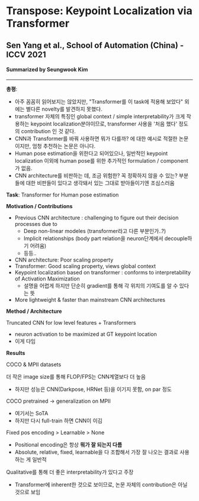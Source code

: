 # Transpose: Keypoint Localization via Transformer
## Sen Yang et al., School of Automation (China) - ICCV 2021
#### Summarized by Seungwook Kim
---

**총평**: 
* 아주 꼼꼼히 읽어보지는 않았지만, "Transformer를 이 task에 적용해 보았다" 외에는 별다른 novelty를 발견하지 못했다.
* transformer 자체의 특징인 global context / simple interpretability가 크게 작용하는 keypoint localization분야이므로, transformer 사용을 '처음 했다' 정도의 contribution 인 것 같다.
* CNN과 Transformer를 바꿔 사용하면 뭐가 다를까? 에 대한 예시로 적절한 논문이지만, 엄청 추천하는 논문은 아니다. 
* Human pose estimation을 위한다고 되어있으나, 일반적인 keypoint localization 이외에 human pose를 위한 추가적인 formulation / component가 없음.
* CNN architecture를 비판하는 데, 조금 위험한? 꼭 정확하지 않을 수 있는? 부분들에 대한 비판들이 있다고 생각돼서 있는 그대로 받아들이기엔 조심스러움


**Task**: Transformer for Human pose estimation


**Motivation / Contributions**
* Previous CNN architecture : challenging to figure out their decision processes due to
    * Deep non-linear modeles (transformer라고 다른 부분인가..?)
    * Implicit relationships (body part relation을 neuron단계에서 decouple하기 어려움)
    * 등등..
* CNN architecture: Poor scaling property
* Transformer: Good scaling property, views global context
* Keypoint localization based on transformer : conforms to interpretability of Activation Maximization
    * 설명을 어렵게 하지만 단순히 gradient를 통해 각 위치의 기여도를 알 수 있다는 뜻
* More lightweight & faster than mainstream CNN architectures

**Method / Architecture**

Truncated CNN for low level features + Transformers
* neuron activation to be maximized at GT keypoint location
* 이게 다임

**Results**

COCO & MPII datasets

더 작은 image size를 통해 FLOP/FPS는 CNN계열보다 더 높음
* 하지만 성능은 CNN(Darkpose, HRNet 등)을 이기지 못함, on par 정도

COCO pretrained -> generalization on MPII
* 여기서는 SoTA
* 하지만 다시 full-train 하면 CNN이 이김

Fixed pos encoding > Learnable > None
* Positional encoding은 항상 **뭐가 잘 되는지 다름**
* Absolute, relative, fixed, learnable을 다 조합해서 가장 잘 나오는 결과로 사용하는 게 일반적

Qualitative를 통해 더 좋은 interpretability가 있다고 주장
* Transformer에 inherent한 것으로 보이므로, 논문 자체의 contribution은 아닐 것으로 보임


